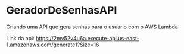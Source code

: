 # GeradorDeSenhasAPI
Criando uma API que gera senhas para o usuario com o AWS Lambda

Link da api: https://2mv52v4u6a.execute-api.us-east-1.amazonaws.com/generate1?Size=16
